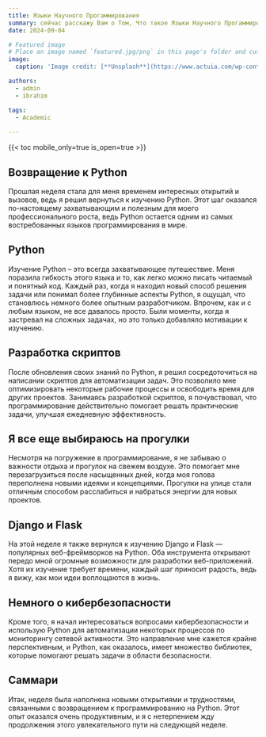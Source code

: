 ```yaml
---
title: Языки Научного Прогаммирования
summary: cейчас расскажу Вам о Том, Что такое Языки Научного Прогаммирования
date: 2024-09-04

# Featured image
# Place an image named `featured.jpg/png` in this page's folder and customize its options here.
image:
  caption: 'Image credit: [**Unsplash**](https://www.actuia.com/wp-content/uploads/2022/01/logopython-768x333.png)'

authors:
  - admin
  - ibrahim

tags:
  - Academic
  
---
```


{{< toc mobile_only=true is_open=true >}}

## Возвращение к Python

Прошлая неделя стала для меня временем интересных открытий и вызовов, ведь я решил вернуться к изучению Python. Этот шаг оказался по-настоящему захватывающим и полезным для моего профессионального роста, ведь Python остается одним из самых востребованных языков программирования в мире.

## Python

Изучение Python – это всегда захватывающее путешествие. Меня поразила гибкость этого языка и то, как легко можно писать читаемый и понятный код. Каждый раз, когда я находил новый способ решения задачи или понимал более глубинные аспекты Python, я ощущал, что становлюсь немного более опытным разработчиком. Впрочем, как и с любым языком, не все давалось просто. Были моменты, когда я застревал на сложных задачах, но это только добавляло мотивации к изучению.

## Разработка скриптов

После обновления своих знаний по Python, я решил сосредоточиться на написании скриптов для автоматизации задач. Это позволило мне оптимизировать некоторые рабочие процессы и освободить время для других проектов. Занимаясь разработкой скриптов, я почувствовал, что программирование действительно помогает решать практические задачи, улучшая ежедневную эффективность.

## Я все еще выбираюсь на прогулки

Несмотря на погружение в программирование, я не забываю о важности отдыха и прогулок на свежем воздухе. Это помогает мне перезагрузиться после насыщенных дней, когда моя голова переполнена новыми идеями и концепциями. Прогулки на улице стали отличным способом расслабиться и набраться энергии для новых проектов.

## Django и Flask

На этой неделе я также вернулся к изучению Django и Flask — популярных веб-фреймворков на Python. Оба инструмента открывают передо мной огромные возможности для разработки веб-приложений. Хотя их изучение требует времени, каждый шаг приносит радость, ведь я вижу, как мои идеи воплощаются в жизнь.

## Немного о кибербезопасности

Кроме того, я начал интересоваться вопросами кибербезопасности и использую Python для автоматизации некоторых процессов по мониторингу сетевой активности. Это направление мне кажется крайне перспективным, и Python, как оказалось, имеет множество библиотек, которые помогают решать задачи в области безопасности.

## Саммари

Итак, неделя была наполнена новыми открытиями и трудностями, связанными с возвращением к программированию на Python. Этот опыт оказался очень продуктивным, и я с нетерпением жду продолжения этого увлекательного пути на следующей неделе.
